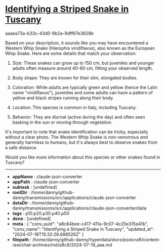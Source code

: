 # [Identifying a Striped Snake in Tuscany](https://claude.ai/chat/a8c84bee-c417-411a-9c07-4c25e315e41b)

aaaea73a-b33c-43d0-8b2a-9dff67e3628b

 Based on your description, it sounds like you may have encountered a Western Whip Snake (Hierophis viridiflavus), also known as the European Whip Snake. Here are some details that match your observation:

1. Size: These snakes can grow up to 150 cm, but juveniles and younger adults often measure around 40-60 cm, fitting your observed length.

2. Body shape: They are known for their slim, elongated bodies.

3. Coloration: While adults are typically green and yellow (hence the Latin name "viridiflavus"), juveniles and some adults can have a pattern of yellow and black stripes running along their body.

4. Location: This species is common in Italy, including Tuscany.

5. Behavior: They are diurnal (active during the day) and often seen basking in the sun or moving through vegetation.

It's important to note that snake identification can be tricky, especially without a clear photo. The Western Whip Snake is non-venomous and generally harmless to humans, but it's always best to observe snakes from a safe distance.

Would you like more information about this species or other snakes found in Tuscany?

---

* **appName** : claude-json-converter
* **appPath** : claude-json-converter
* **subtask** : [undefined]
* **rootDir** : /home/danny/github-danny/transmissions/src/applications/claude-json-converter
* **dataDir** : /home/danny/github-danny/transmissions/src/applications/claude-json-converter/data
* **tags** : p10.p20.p30.p40.p50
* **done** : [undefined]
* **meta** : {
  "conv_uuid": "a8c84bee-c417-411a-9c07-4c25e315e41b",
  "conv_name": "Identifying a Striped Snake in Tuscany",
  "updated_at": "2024-07-19T15:32:26.688526Z"
}
* **filepath** : /home/danny/github-danny/hyperdata/docs/postcraft/content-raw/chat-archives/md/a8c8/2024-07-19_aaa.md
